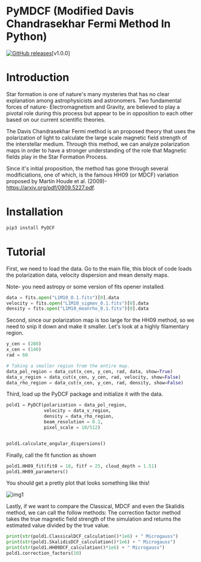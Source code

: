 # PyMDCF (Modified Davis Chandrasekhar Fermi Method In Python)

[![GitHub releases](https://img.shields.io/github/release/greenbone/PROJECT.svg)](https://github.com/parkji30/PyDCF/releases/tag/pilot)[v1.0.0]

# Introduction

Star formation is one of nature's many mysteries that has no clear explanation among astrophysicists and astronomers. Two fundamental forces of nature- Electromagnetism and Gravity, are believed to play a pivotal role during this process but appear to be in opposition to each other based on our current scientific theories.

The Davis Chandrasekhar Fermi method is an proposed theory that uses the polarization of light to calculate the large scale magnetic field strength of the interstellar medium. Through this method, we can analyze polarization maps in order to have a stronger understanding of the role that Magnetic fields play in the Star Formation Process.

Since it's initial proposition, the method has gone through several modificiations, one of which, is the famous HH09 (or MDCF) variation proposed by Martin Houde et al. (2009)- https://arxiv.org/pdf/0909.5227.pdf.


# Installation

```python
pip3 install PyDCF
```

# Tutorial
First, we need to load the data. Go to the main file, this block of code loads the polarization data, velocity dispersion and mean density maps.

Note- you need astropy or some version of fits opener installed.

```python
data = fits.open("L1M10_0.1.fits")[0].data
velocity = fits.open("L1M10_sigmav_0.1.fits")[0].data
density = fits.open("L1M10_meanrho_0.1.fits")[0].data
```

Second, since our polarization map is too large for the HH09 method, so we need to snip it down and make it smaller. Let's look at a highly filamentary region.

```python
y_cen = (280)
x_cen = (140)
rad = 60

# Taking a smaller region from the entire map.
data_pol_region = data_cut(x_cen, y_cen, rad, data, show=True)
data_v_region = data_cut(x_cen, y_cen, rad, velocity, show=False)
data_rho_region = data_cut(x_cen, y_cen, rad, density, show=False)
```

Third, load up the PyDCF package and initialize it with the data.

```python
pold1 = PyDCF(polarization = data_pol_region,
              velocity = data_v_region,
              density = data_rho_region,
              beam_resolution = 0.1,
              pixel_scale = 10/512)


pold1.calculate_angular_dispersions()
```

Finally, call the fit function as shown
```python
pold1.HH09_fit(fit0 = 18, fitf = 25, cloud_depth = 1.51)
pold1.HH09_parameters()
```

You should get a pretty plot that looks something like this!

![img1](https://user-images.githubusercontent.com/28542017/160524270-76b4520f-93c2-4f4e-8b82-07a919a35346.png)

Lastly, if we want to compare the Classical, MDCF and even the Skalidis method, we can call the follow methods:
The correction factor method takes the true magnetic field strength of the simulation and returns the estimated value divided by the true value.

```python
print(str(pold1.ClassicalDCF_calculation()*1e6) + " Microgauss")
print(str(pold1.SkalidisDCF_calculation()*1e6) + " Microgauss")
print(str(pold1.HH09DCF_calculation()*1e6) + " Microgauss")
pold1.correction_factors(10)
```
